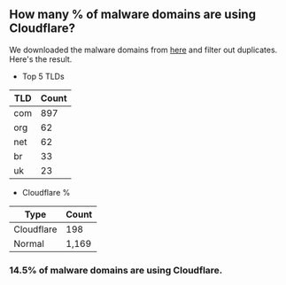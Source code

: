 ## How many % of malware domains are using Cloudflare?


We downloaded the malware domains from [here](https://urlhaus.abuse.ch) and filter out duplicates.
Here's the result.


[//]: # (start replacement)


- Top 5 TLDs

| TLD | Count |
| --- | --- |
| com | 897 |
| org | 62 |
| net | 62 |
| br | 33 |
| uk | 23 |


- Cloudflare %

| Type | Count |
| --- | --- |
| Cloudflare | 198 |
| Normal | 1,169 |


### 14.5% of malware domains are using Cloudflare.
